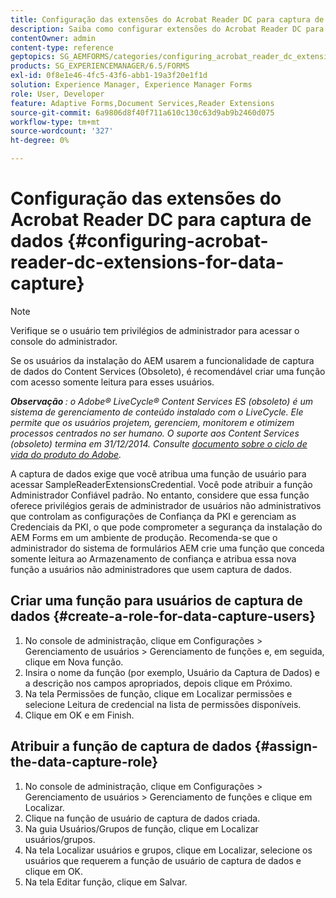 ```yaml
---
title: Configuração das extensões do Acrobat Reader DC para captura de dados
description: Saiba como configurar extensões do Acrobat Reader DC para captura de dados.
contentOwner: admin
content-type: reference
geptopics: SG_AEMFORMS/categories/configuring_acrobat_reader_dc_extensions
products: SG_EXPERIENCEMANAGER/6.5/FORMS
exl-id: 0f8e1e46-4fc5-43f6-abb1-19a3f20e1f1d
solution: Experience Manager, Experience Manager Forms
role: User, Developer
feature: Adaptive Forms,Document Services,Reader Extensions
source-git-commit: 6a9806d8f40f711a610c130c63d9ab9b2460d075
workflow-type: tm+mt
source-wordcount: '327'
ht-degree: 0%

---
```


# Configuração das extensões do Acrobat Reader DC para captura de dados {#configuring-acrobat-reader-dc-extensions-for-data-capture}

>[!NOTE]
> 
> Verifique se o usuário tem privilégios de administrador para acessar o console do administrador.

Se os usuários da instalação do AEM usarem a funcionalidade de captura de dados do Content Services (Obsoleto), é recomendável criar uma função com acesso somente leitura para esses usuários.

***Observação &#x200B;**: o Adobe® LiveCycle® Content Services ES (obsoleto) é um sistema de gerenciamento de conteúdo instalado com o LiveCycle. Ele permite que os usuários projetem, gerenciem, monitorem e otimizem processos centrados no ser humano. O suporte aos Content Services (obsoleto) termina em 31/12/2014. Consulte [documento sobre o ciclo de vida do produto do Adobe](https://helpx.adobe.com/br/support/programs/eol-matrix.html).*

A captura de dados exige que você atribua uma função de usuário para acessar SampleReaderExtensionsCredential. Você pode atribuir a função Administrador Confiável padrão. No entanto, considere que essa função oferece privilégios gerais de administrador de usuários não administrativos que controlam as configurações de Confiança da PKI e gerenciam as Credenciais da PKI, o que pode comprometer a segurança da instalação do AEM Forms em um ambiente de produção. Recomenda-se que o administrador do sistema de formulários AEM crie uma função que conceda somente leitura ao Armazenamento de confiança e atribua essa nova função a usuários não administradores que usem captura de dados.

## Criar uma função para usuários de captura de dados {#create-a-role-for-data-capture-users}

1. No console de administração, clique em Configurações > Gerenciamento de usuários > Gerenciamento de funções e, em seguida, clique em Nova função.
1. Insira o nome da função (por exemplo, Usuário da Captura de Dados) e a descrição nos campos apropriados, depois clique em Próximo.
1. Na tela Permissões de função, clique em Localizar permissões e selecione Leitura de credencial na lista de permissões disponíveis.
1. Clique em OK e em Finish.

## Atribuir a função de captura de dados {#assign-the-data-capture-role}

1. No console de administração, clique em Configurações > Gerenciamento de usuários > Gerenciamento de funções e clique em Localizar.
1. Clique na função de usuário de captura de dados criada.
1. Na guia Usuários/Grupos de função, clique em Localizar usuários/grupos.
1. Na tela Localizar usuários e grupos, clique em Localizar, selecione os usuários que requerem a função de usuário de captura de dados e clique em OK.
1. Na tela Editar função, clique em Salvar.
